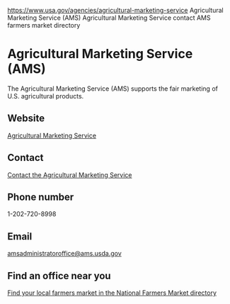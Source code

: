 

https://www.usa.gov/agencies/agricultural-marketing-service
Agricultural Marketing Service (AMS)
Agricultural Marketing Service contact
AMS farmers market directory

Agricultural Marketing Service  
(AMS)  
====================================

The Agricultural Marketing Service (AMS) supports the fair marketing of U.S. agricultural products.

Website  
-------

[Agricultural Marketing Service](https://www.ams.usda.gov/)

Contact  
-------

[Contact the Agricultural Marketing Service](https://www.ams.usda.gov/about-ams/contact-us)

Phone number  
------------

1-202-720-8998

Email  
-----

[amsadministratoroffice@ams.usda.gov](mailto:amsadministratoroffice@ams.usda.gov)

Find an office near you  
-----------------------

[Find your local farmers market in the National Farmers Market directory](https://www.ams.usda.gov/local-food-directories/farmersmarkets)
